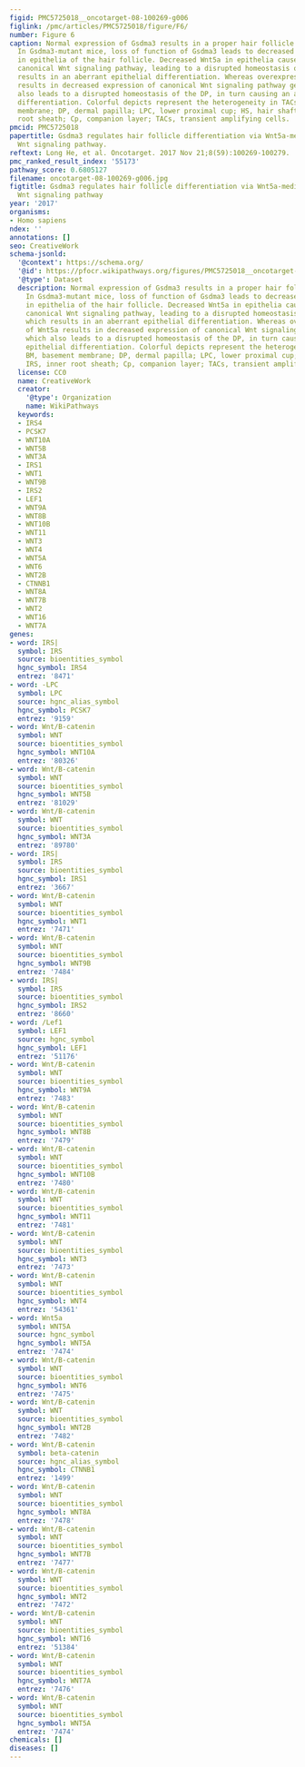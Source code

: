 ```yaml
---
figid: PMC5725018__oncotarget-08-100269-g006
figlink: /pmc/articles/PMC5725018/figure/F6/
number: Figure 6
caption: Normal expression of Gsdma3 results in a proper hair follicle differentiation.
  In Gsdma3-mutant mice, loss of function of Gsdma3 leads to decreased Wnt5a expression
  in epithelia of the hair follicle. Decreased Wnt5a in epithelia causes up-regulated
  canonical Wnt signaling pathway, leading to a disrupted homeostasis of the DP, which
  results in an aberrant epithelial differentiation. Whereas overexpression of Wnt5a
  results in decreased expression of canonical Wnt signaling pathway genes, which
  also leads to a disrupted homeostasis of the DP, in turn causing an aberrant epithelial
  differentiation. Colorful depicts represent the heterogeneity in TACs. BM, basement
  membrane; DP, dermal papilla; LPC, lower proximal cup; HS, hair shaft; IRS, inner
  root sheath; Cp, companion layer; TACs, transient amplifying cells.
pmcid: PMC5725018
papertitle: Gsdma3 regulates hair follicle differentiation via Wnt5a-mediated non-canonical
  Wnt signaling pathway.
reftext: Long He, et al. Oncotarget. 2017 Nov 21;8(59):100269-100279.
pmc_ranked_result_index: '55173'
pathway_score: 0.6805127
filename: oncotarget-08-100269-g006.jpg
figtitle: Gsdma3 regulates hair follicle differentiation via Wnt5a-mediated non-canonical
  Wnt signaling pathway
year: '2017'
organisms:
- Homo sapiens
ndex: ''
annotations: []
seo: CreativeWork
schema-jsonld:
  '@context': https://schema.org/
  '@id': https://pfocr.wikipathways.org/figures/PMC5725018__oncotarget-08-100269-g006.html
  '@type': Dataset
  description: Normal expression of Gsdma3 results in a proper hair follicle differentiation.
    In Gsdma3-mutant mice, loss of function of Gsdma3 leads to decreased Wnt5a expression
    in epithelia of the hair follicle. Decreased Wnt5a in epithelia causes up-regulated
    canonical Wnt signaling pathway, leading to a disrupted homeostasis of the DP,
    which results in an aberrant epithelial differentiation. Whereas overexpression
    of Wnt5a results in decreased expression of canonical Wnt signaling pathway genes,
    which also leads to a disrupted homeostasis of the DP, in turn causing an aberrant
    epithelial differentiation. Colorful depicts represent the heterogeneity in TACs.
    BM, basement membrane; DP, dermal papilla; LPC, lower proximal cup; HS, hair shaft;
    IRS, inner root sheath; Cp, companion layer; TACs, transient amplifying cells.
  license: CC0
  name: CreativeWork
  creator:
    '@type': Organization
    name: WikiPathways
  keywords:
  - IRS4
  - PCSK7
  - WNT10A
  - WNT5B
  - WNT3A
  - IRS1
  - WNT1
  - WNT9B
  - IRS2
  - LEF1
  - WNT9A
  - WNT8B
  - WNT10B
  - WNT11
  - WNT3
  - WNT4
  - WNT5A
  - WNT6
  - WNT2B
  - CTNNB1
  - WNT8A
  - WNT7B
  - WNT2
  - WNT16
  - WNT7A
genes:
- word: IRS|
  symbol: IRS
  source: bioentities_symbol
  hgnc_symbol: IRS4
  entrez: '8471'
- word: -LPC
  symbol: LPC
  source: hgnc_alias_symbol
  hgnc_symbol: PCSK7
  entrez: '9159'
- word: Wnt/B-catenin
  symbol: WNT
  source: bioentities_symbol
  hgnc_symbol: WNT10A
  entrez: '80326'
- word: Wnt/B-catenin
  symbol: WNT
  source: bioentities_symbol
  hgnc_symbol: WNT5B
  entrez: '81029'
- word: Wnt/B-catenin
  symbol: WNT
  source: bioentities_symbol
  hgnc_symbol: WNT3A
  entrez: '89780'
- word: IRS|
  symbol: IRS
  source: bioentities_symbol
  hgnc_symbol: IRS1
  entrez: '3667'
- word: Wnt/B-catenin
  symbol: WNT
  source: bioentities_symbol
  hgnc_symbol: WNT1
  entrez: '7471'
- word: Wnt/B-catenin
  symbol: WNT
  source: bioentities_symbol
  hgnc_symbol: WNT9B
  entrez: '7484'
- word: IRS|
  symbol: IRS
  source: bioentities_symbol
  hgnc_symbol: IRS2
  entrez: '8660'
- word: /Lef1
  symbol: LEF1
  source: hgnc_symbol
  hgnc_symbol: LEF1
  entrez: '51176'
- word: Wnt/B-catenin
  symbol: WNT
  source: bioentities_symbol
  hgnc_symbol: WNT9A
  entrez: '7483'
- word: Wnt/B-catenin
  symbol: WNT
  source: bioentities_symbol
  hgnc_symbol: WNT8B
  entrez: '7479'
- word: Wnt/B-catenin
  symbol: WNT
  source: bioentities_symbol
  hgnc_symbol: WNT10B
  entrez: '7480'
- word: Wnt/B-catenin
  symbol: WNT
  source: bioentities_symbol
  hgnc_symbol: WNT11
  entrez: '7481'
- word: Wnt/B-catenin
  symbol: WNT
  source: bioentities_symbol
  hgnc_symbol: WNT3
  entrez: '7473'
- word: Wnt/B-catenin
  symbol: WNT
  source: bioentities_symbol
  hgnc_symbol: WNT4
  entrez: '54361'
- word: Wnt5a
  symbol: WNT5A
  source: hgnc_symbol
  hgnc_symbol: WNT5A
  entrez: '7474'
- word: Wnt/B-catenin
  symbol: WNT
  source: bioentities_symbol
  hgnc_symbol: WNT6
  entrez: '7475'
- word: Wnt/B-catenin
  symbol: WNT
  source: bioentities_symbol
  hgnc_symbol: WNT2B
  entrez: '7482'
- word: Wnt/B-catenin
  symbol: beta-catenin
  source: hgnc_alias_symbol
  hgnc_symbol: CTNNB1
  entrez: '1499'
- word: Wnt/B-catenin
  symbol: WNT
  source: bioentities_symbol
  hgnc_symbol: WNT8A
  entrez: '7478'
- word: Wnt/B-catenin
  symbol: WNT
  source: bioentities_symbol
  hgnc_symbol: WNT7B
  entrez: '7477'
- word: Wnt/B-catenin
  symbol: WNT
  source: bioentities_symbol
  hgnc_symbol: WNT2
  entrez: '7472'
- word: Wnt/B-catenin
  symbol: WNT
  source: bioentities_symbol
  hgnc_symbol: WNT16
  entrez: '51384'
- word: Wnt/B-catenin
  symbol: WNT
  source: bioentities_symbol
  hgnc_symbol: WNT7A
  entrez: '7476'
- word: Wnt/B-catenin
  symbol: WNT
  source: bioentities_symbol
  hgnc_symbol: WNT5A
  entrez: '7474'
chemicals: []
diseases: []
---
```

